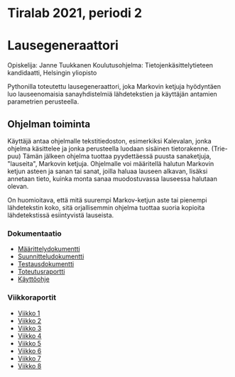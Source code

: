 # Tiralab 2021, periodi 2

# Lausegeneraattori

Opiskelija: Janne Tuukkanen
Koulutusohjelma: Tietojenkäsittelytieteen kandidaatti, Helsingin yliopisto

Pythonilla toteutettu lausegeneraattori, joka Markovin ketjuja hyödyntäen luo lauseenomaisia sanayhdistelmiä lähdetekstien ja käyttäjän antamien parametrien perusteella.

## Ohjelman toiminta
Käyttäjä antaa ohjelmalle tekstitiedoston, esimerkiksi Kalevalan, jonka ohjelma käsittelee ja jonka perusteella luodaan sisäinen tietorakenne. (Trie-puu) Tämän jälkeen ohjelma tuottaa pyydettäessä puusta sanaketjuja, "lauseita", Markovin ketjuja. Ohjelmalle voi määritellä halutun Markovin ketjun asteen ja sanan tai sanat, joilla haluaa lauseen alkavan, lisäksi annetaan tieto, kuinka monta sanaa muodostuvassa lauseessa halutaan olevan.

On huomioitava, että mitä suurempi Markov-ketjun aste tai pienempi lähdetekstin koko, sitä orjallisemmin ohjelma tuottaa suoria kopioita lähdetekstissä esiintyvistä lauseista.


### Dokumentaatio
* [Määrittelydokumentti](https://github.com/jatufin/lausegeneraattori/blob/master/dokumentaatio/maarittelydokumentti.md)
* [Suunnitteludokumentti](https://github.com/jatufin/lausegeneraattori/blob/master/dokumentaatio/suunnitteludokumentti.md)
* [Testausdokumentti](https://github.com/jatufin/lausegeneraattori/blob/master/dokumentaatio/testausdokumentti.md)
* [Toteutusraportti](https://github.com/jatufin/lausegeneraattori/blob/master/dokumentaatio/Toteutusraportti.md)
* [Käyttöohje](https://github.com/jatufin/lausegeneraattori/blob/master/dokumentaatio/Kaytto-ohje.md)

### Viikkoraportit
* [Viikko 1](https://github.com/jatufin/lausegeneraattori/blob/master/dokumentaatio/viikkoraportti-01.md)
* [Viikko 2](https://github.com/jatufin/lausegeneraattori/blob/master/dokumentaatio/viikkoraportti-02.md)
* [Viikko 3](https://github.com/jatufin/lausegeneraattori/blob/master/dokumentaatio/viikkoraportti-03.md)
* [Viikko 4](https://github.com/jatufin/lausegeneraattori/blob/master/dokumentaatio/viikkoraportti-04.md)
* [Viikko 5](https://github.com/jatufin/lausegeneraattori/blob/master/dokumentaatio/viikkoraportti-05.md)
* [Viikko 6](https://github.com/jatufin/lausegeneraattori/blob/master/dokumentaatio/viikkoraportti-06.md)
* [Viikko 7](https://github.com/jatufin/lausegeneraattori/blob/master/dokumentaatio/viikkoraportti-07.md)
* [Viikko 8](https://github.com/jatufin/lausegeneraattori/blob/master/dokumentaatio/viikkoraportti-08.md)
